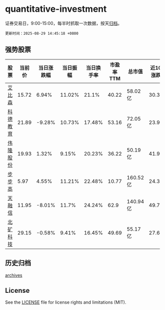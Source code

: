 # quantitative-investment

证券交易日，9:00-15:00，每半时抓取一次数据，按天[归档](archives)。

`更新时间：2025-08-29 14:45:18 +0800`

## 强势股票

|股票|当前价|当日涨跌幅|当日振幅|当日换手率|市盈率TTM|总市值|近10日涨跌幅|
|----|----|----|----|----|----|----|----|
|[艾比森](https://xueqiu.com/S/SZ300389)|15.72|6.94%|11.02%|21.1%|40.22|58.02亿|30.35%|
|[科德教育](https://xueqiu.com/S/SZ300192)|21.89|-9.28%|10.73%|17.48%|53.16|72.05亿|23.95%|
|[伟隆股份](https://xueqiu.com/S/SZ002871)|19.93|1.32%|9.15%|20.23%|36.22|50.19亿|41.95%|
|[步步高](https://xueqiu.com/S/SZ002251)|5.97|4.55%|11.21%|22.48%|10.77|160.52亿|24.38%|
|[天融信](https://xueqiu.com/S/SZ002212)|11.95|-8.01%|11.7%|24.24%|62.9|140.94亿|49.75%|
|[北矿科技](https://xueqiu.com/S/SH600980)|29.15|-0.58%|9.41%|16.45%|49.69|55.17亿|27.63%|

## 历史归档

[archives](archives)

## License

See the [LICENSE](LICENSE) file for license rights and limitations (MIT).